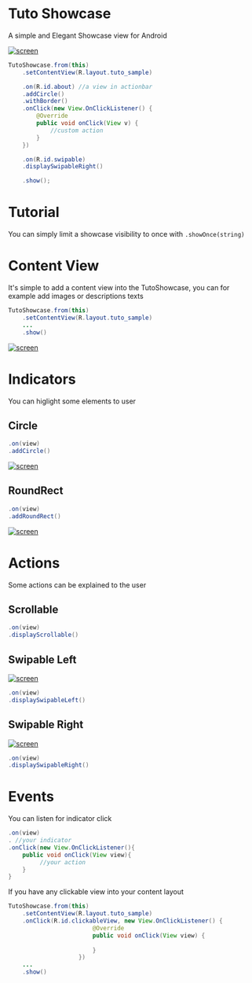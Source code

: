 # Tuto Showcase

A simple and Elegant Showcase view for Android

[![screen](https://raw.githubusercontent.com/florent37/TutoShowcase/master/media/sample.png)](https://github.com/florent37/TutoShowcase)

```java
TutoShowcase.from(this)
    .setContentView(R.layout.tuto_sample)

    .on(R.id.about) //a view in actionbar
    .addCircle()
    .withBorder()
    .onClick(new View.OnClickListener() {
        @Override
        public void onClick(View v) {
            //custom action
        }
    })

    .on(R.id.swipable)
    .displaySwipableRight()

    .show();
```

# Tutorial

You can simply limit a showcase visibility to once with `.showOnce(string)`

# Content View

It's simple to add a content view into the TutoShowcase,
you can for example add images or descriptions texts

```java
TutoShowcase.from(this)
    .setContentView(R.layout.tuto_sample)
    ...
    .show()
```

[![screen](https://raw.githubusercontent.com/florent37/TutoShowcase/master/media/content.png)](https://github.com/florent37/TutoShowcase)

# Indicators

You can higlight some elements to user

## Circle

```java
.on(view)
.addCircle()
```

[![screen](https://raw.githubusercontent.com/florent37/TutoShowcase/master/media/circle.png)](https://github.com/florent37/TutoShowcase)

## RoundRect

```java
.on(view)
.addRoundRect()
```

[![screen](https://raw.githubusercontent.com/florent37/TutoShowcase/master/media/roundrect.png)](https://github.com/florent37/TutoShowcase)

# Actions

Some actions can be explained to the user

## Scrollable

```java
.on(view)
.displayScrollable()
```

## Swipable Left

[![screen](https://raw.githubusercontent.com/florent37/TutoShowcase/master/media/swipeLeft.gif)](https://github.com/florent37/TutoShowcase)

```java
.on(view)
.displaySwipableLeft()
```

## Swipable Right

[![screen](https://raw.githubusercontent.com/florent37/TutoShowcase/master/media/swipeRight.gif)](https://github.com/florent37/TutoShowcase)
```java
.on(view)
.displaySwipableRight()
```

# Events

You can listen for indicator click

```java
.on(view)
. //your indicator
.onClick(new View.OnClickListener(){
    public void onClick(View view){
         //your action
    }
}
```

If you have any clickable view into your content layout 

```java
TutoShowcase.from(this)
    .setContentView(R.layout.tuto_sample)
    .onClick(R.id.clickableView, new View.OnClickListener() {
                        @Override
                        public void onClick(View view) {
                            
                        }
                    })
    ...
    .show()
```